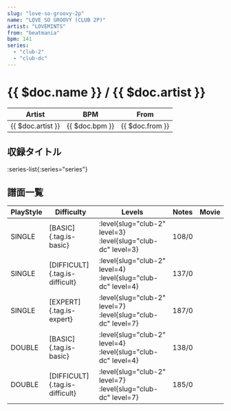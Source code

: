 ```yaml
---
slug: "love-so-groovy-2p"
name: "LOVE SO GROOVY (CLUB 2P)"
artist: "LOVEMINTS"
from: "beatmania"
bpm: 141
series:
  - "club-2"
  - "club-dc"
---
```


# {{ $doc.name }} / {{ $doc.artist }}

|Artist|BPM|From|
|------|---|----|
|{{ $doc.artist }}|{{ $doc.bpm }}|{{ $doc.from }}|

## 収録タイトル

:series-list{:series="series"}

## 譜面一覧

|PlayStyle|Difficulty|Levels|Notes|Movie|
|---------|----------|------|-----|-----|
|SINGLE|[BASIC]{.tag.is-basic}|<div class="field is-grouped is-grouped-multiline"> :level{slug="club-2" level=3} :level{slug="club-dc" level=3}</div>|108/0||
|SINGLE|[DIFFICULT]{.tag.is-difficult}|<div class="field is-grouped is-grouped-multiline"> :level{slug="club-2" level=4} :level{slug="club-dc" level=4}</div>|137/0||
|SINGLE|[EXPERT]{.tag.is-expert}|<div class="field is-grouped is-grouped-multiline"> :level{slug="club-2" level=7} :level{slug="club-dc" level=7}</div>|187/0||
|DOUBLE|[BASIC]{.tag.is-basic}|<div class="field is-grouped is-grouped-multiline"> :level{slug="club-2" level=4} :level{slug="club-dc" level=4}</div>|138/0||
|DOUBLE|[DIFFICULT]{.tag.is-difficult}|<div class="field is-grouped is-grouped-multiline"> :level{slug="club-2" level=7} :level{slug="club-dc" level=7}</div>|185/0||
